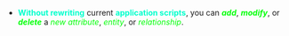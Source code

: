 - **<span style="color:#00ffcc">Without rewriting</span>** current **<span style="color:#00ffcc">application scripts</span>**, you can ***<span style="color:#01ff07">add</span>***, ***<span style="color:#01ff07">modify</span>***, or ***<span style="color:#01ff07">delete</span>*** a *<span style="color:#01ff07">new attribute</span>*, *<span style="color:#01ff07">entity</span>*, or *<span style="color:#01ff07">relationship</span>*.
